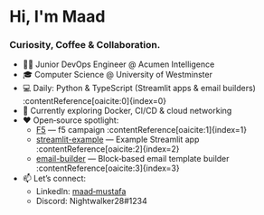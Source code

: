 # Hi, I'm Maad

### Curiosity, Coffee & Collaboration.

- 👨‍💻 Junior DevOps Engineer @ Acumen Intelligence  
- 🎓 Computer Science @ University of Westminster  
- 💻 Daily: Python & TypeScript (Streamlit apps & email builders) :contentReference[oaicite:0]{index=0}
- 🌱 Currently exploring Docker, CI/CD & cloud networking  
- ❤️ Open‑source spotlight:  
  - [F5](https://github.com/Nightwalker28/F5) — f5 campaign :contentReference[oaicite:1]{index=1}  
  - [streamlit-example](https://github.com/Nightwalker28/streamlit-example) — Example Streamlit app :contentReference[oaicite:2]{index=2}  
  - [email-builder](https://github.com/Nightwalker28/email-builder) — Block‑based email template builder :contentReference[oaicite:3]{index=3}  
- 📫 Let’s connect:  
  - LinkedIn: [maad‑mustafa](https://www.linkedin.com/in/maad-mustafa)  
  - Discord: Nightwalker28#1234  
